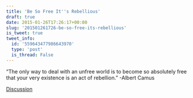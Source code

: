 ```yaml
---
title: 'Be So Free It''s Rebellious'
draft: true
date: 2015-01-26T17:26:17+00:00
slug: '201501261726-be-so-free-its-rebellious'
is_tweet: true
tweet_info:
  id: '559643477986643970'
  type: 'post'
  is_thread: False
---
```




“The only way to deal with an unfree world is to become so absolutely free that your very existence is an act of rebellion.” -Albert Camus

[Discussion](https://x.com/sytelus/status/559643477986643970)
